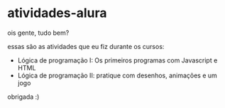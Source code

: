 # atividades-alura

ois gente, tudo bem?

essas são as atividades que eu fiz durante os cursos:
- Lógica de programação I: Os primeiros programas com Javascript e HTML
- Lógica de programação II: pratique com desenhos, animações e um jogo

obrigada :)
